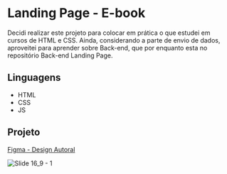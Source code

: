 # Landing Page - E-book
<p> Decidi realizar este projeto para colocar em prática o que estudei em cursos de HTML e CSS.
 Ainda, considerando a parte de envio de dados, aproveitei para aprender sobre Back-end, que por enquanto esta no repositório Back-end Landing Page.

## Linguagens
<ul>
    <li>HTML</li>
    <li>CSS</li>
    <li>JS</li>
 </ul>

## Projeto
<a href="https://www.figma.com/file/KuWhJNWohjBysLLdy5ZJ5M/Landing-Page-E-book?node-id=2%3A45"> Figma - Design Autoral </a>

![Slide 16_9 - 1](https://user-images.githubusercontent.com/91506356/137797976-2469d9db-d66c-48b8-8877-4131e35b05df.png)



